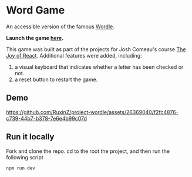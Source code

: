 # Word Game

An accessible version of the famous [Wordle](https://www.nytimes.com/games/wordle/index.html).

**Launch the game [here](https://project-wordle-sigma.vercel.app/).**

This game was built as part of the projects for Josh Comeau's course [The Joy of React](https://courses.joshwcomeau.com/joy-of-react). Additional features were added, including:

1. a visual keyboard that indicates whether a letter has been checked or not.
2. a reset button to restart the game.

## Demo


https://github.com/RuxinZ/project-wordle/assets/26369040/f2fc4876-c739-44b7-b378-7e6e4b99c07d




## Run it locally

Fork and clone the repo. cd to the root the project, and then run the following script

```
npm run dev
```
